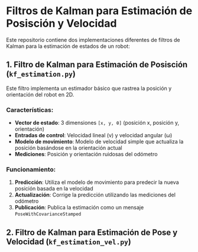 # Filtros de Kalman para Estimación de Posisción y Velocidad

Este repositorio contiene dos implementaciones diferentes de filtros de Kalman para la estimación de estados de un robot:

## 1. Filtro de Kalman para Estimación de Posisción (`kf_estimation.py`)

Este filtro implementa un estimador básico que rastrea la posición y orientación del robot en 2D.

### Características:
- **Vector de estado**: 3 dimensiones `[x, y, θ]` (posición x, posición y, orientación)
- **Entradas de control**: Velocidad lineal (v) y velocidad angular (ω)
- **Modelo de movimiento**: Modelo de velocidad simple que actualiza la posición basándose en la orientación actual
- **Mediciones**: Posición y orientación ruidosas del odómetro

### Funcionamiento:
1. **Predicción**: Utiliza el modelo de movimiento para predecir la nueva posición basada en la velocidad
2. **Actualización**: Corrige la predicción utilizando las mediciones del odómetro
3. **Publicación**: Publica la estimación como un mensaje `PoseWithCovarianceStamped`

## 2. Filtro de Kalman para Estimación de Pose y Velocidad (`kf_estimation_vel.py`)

Este filtro implementa un estimador avanzado que rastrea tanto la posición como la velocidad del robot.

### Características:
- **Vector de estado**: 6 dimensiones `[x, y, θ, vx, vy, ω]` (posición, orientación, velocidades lineales en x e y, velocidad angular)
- **Entradas de control**: Velocidad lineal (v) y velocidad angular (ω)
- **Modelo de movimiento**: Modelo de velocidad constante que actualiza posición y velocidad
- **Mediciones**: Posición, orientación y componentes de velocidad con ruido

### Funcionamiento:
1. **Predicción**: Utiliza el modelo de movimiento de velocidad constante para predecir el nuevo estado
2. **Actualización**: Corrige la predicción utilizando mediciones completas (posición y velocidad)
3. **Publicación**: Publica la estimación como un mensaje `PoseWithCovarianceStamped`

## Diferencias principales

- **Complejidad del estado**: El segundo filtro (`kf_estimation_vel`) mantiene más información al rastrear explícitamente las velocidades
- **Precisión**: El filtro de velocidad suele proporcionar estimaciones más precisas al modelar directamente la dinámica de velocidad
- **Robustez**: El filtro extendido es más robusto ante cambios rápidos en la velocidad

## Utilización

Para ejecutar cualquiera de los nodos:

```bash
ros2 run p2_adr_mtg kf_estimation           # Para el filtro básico
ros2 run p2_adr_mtg kf_estimation_vel       # Para el filtro con velocidad
```

La visualización de las estimaciones está disponible usando RViz o mediante visualizadores específicos incluidos en el paquete.

## Estructura de clases y dependencias

Ambos filtros dependen de:
- Modelos de movimiento (`motion_models.py`) 
- Modelos de observación (`observation_models.py`)
- Implementación principal del filtro (`kalman_filter.py`)
- Utilidades para sensores (`sensor_utils.py`)
- Visualizadores (`simple_visualizer.py` o `visualization.py`)

La arquitectura está diseñada de forma modular para facilitar la extensión y adaptación a diferentes configuraciones de robots.
